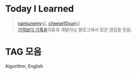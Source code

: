 # Today I Learned 
 >[namjunemy](https://github.com/namjunemy/TIL)님, [cheese10yun](https://github.com/cheese10yun/TIL)님  
>[기억보다 기록을](https://jojoldu.tistory.com/)이동욱 개발자님 블로그에서 많은 영감을 얻음.  
# TAG 모음  
Algorithm, English
